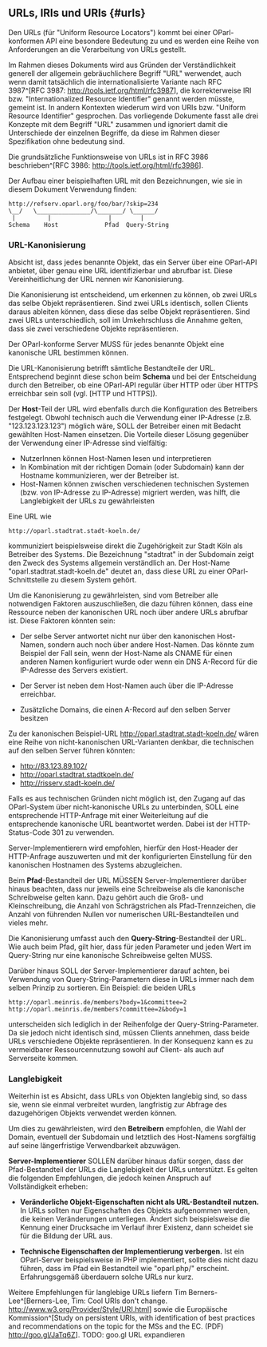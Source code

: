 URLs, IRIs und URIs  {#urls}
-------------------

Den URLs (für "Uniform Resource Locators")
kommt bei einer OParl-konformen API eine besondere Bedeutung zu und es werden eine 
Reihe von Anforderungen an die Verarbeitung von URLs gestellt.

Im Rahmen dieses Dokuments wird aus Gründen der Verständlichkeit generell der allgemein
gebräuchlichere Begriff "URL" werwendet, auch wenn damit tatsächlich die
internationalisierte Variante nach RFC 3987^[RFC 3987: 
<http://tools.ietf.org/html/rfc3987>], die korrekterweise IRI bzw. "Internationalized
Resource Identifier" genannt werden müsste, gemeint ist. In andern Kontexten wiederum wird von
URIs bzw. "Uniform Resource Identifier" gesprochen. Das vorliegende Dokumente fasst
alle drei Konzepte mit dem Begriff "URL" zusammen und ignoriert damit die
Unterschiede der einzelnen Begriffe, da diese im Rahmen dieser Spezifikation ohne
bedeutung sind.

Die grundsätzliche Funktionsweise von URLs ist in RFC 3986 beschrieben^[RFC 3986: <http://tools.ietf.org/html/rfc3986>].

Der Aufbau einer beispielhaften URL mit den Bezeichnungen, wie sie in diesem Dokument
Verwendung finden:

    http://refserv.oparl.org/foo/bar/?skip=234
    \__/   \_______________/\_______/ \______/
     |         |                |        |
    Schema    Host             Pfad  Query-String


### URL-Kanonisierung

Absicht ist, dass jedes benannte Objekt, das ein Server über eine OParl-API anbietet, über genau
eine URL identifizierbar und abrufbar ist. Diese Vereinheitlichung der URL nennen
wir Kanonisierung.

Die Kanonisierung ist entscheidend, um erkennen zu können, ob zwei URLs das selbe
Objekt repräsentieren. Sind zwei URLs identisch, sollen Clients daraus ableiten können,
dass diese das selbe Objekt repräsentieren. Sind zwei URLs unterschiedlich, soll
im Umkehrschluss die Annahme gelten, dass sie zwei verschiedene Objekte repräsentieren.

Der OParl-konforme Server MUSS für jedes benannte Objekt eine kanonische URL bestimmen können.

Die URL-Kanonisierung betrifft sämtliche Bestandteile der URL. Entsprechend beginnt diese
schon beim **Schema** und bei der Entscheidung durch den Betreiber, ob eine OParl-API regulär
über HTTP oder über HTTPS erreichbar sein soll (vgl. [HTTP und HTTPS]).

Der **Host**-Teil der URL wird ebenfalls durch die Konfiguration des Betreibers festgelegt.
Obwohl technisch auch die Verwendung einer IP-Adresse (z.B. "123.123.123.123") möglich wäre,
SOLL der Betreiber einen mit Bedacht gewählten Host-Namen einsetzen. Die Vorteile dieser Lösung
gegenüber der Verwendung einer IP-Adresse sind vielfältig:

* NutzerInnen können Host-Namen lesen und interpretieren
* In Kombination mit der richtigen Domain (oder Subdomain) kann der Hostname
  kommunizieren, wer der Betreiber ist.
* Host-Namen können zwischen verschiedenen technischen Systemen (bzw. von IP-Adresse zu IP-Adresse)
  migriert werden, was hilft, die Langlebigkeit der URLs zu gewährleisten

Eine URL wie

    http://oparl.stadtrat.stadt-koeln.de/

kommuniziert beispielsweise direkt die Zugehörigkeit zur Stadt Köln als Betreiber des Systems. Die
Bezeichnung "stadtrat" in der Subdomain zeigt den Zweck des Systems allgemein verständlich an.
Der Host-Name "oparl.stadtrat.stadt-koeln.de" deutet an, dass diese URL zu einer 
OParl-Schnittstelle zu diesem System gehört.

Um die Kanonisierung zu gewährleisten, sind vom Betreiber alle notwendigen Faktoren auszuschließen,
die dazu führen können, dass eine Ressource neben der kanonischen URL noch über andere URLs
abrufbar ist. Diese Faktoren könnten sein:

* Der selbe Server antwortet nicht nur über den kanonischen Host-Namen, sondern auch noch über andere
  Host-Namen. Das könnte zum Beispiel der Fall sein, wenn der Host-Name als CNAME für einen anderen
  Namen konfiguriert wurde oder wenn ein DNS A-Record für die IP-Adresse des Servers existiert.

* Der Server ist neben dem Host-Namen auch über die IP-Adresse erreichbar.

* Zusätzliche Domains, die einen A-Record auf den selben Server besitzen

Zu der kanonischen Beispiel-URL http://oparl.stadtrat.stadt-koeln.de/ wären eine Reihe von nicht-kanonischen URL-Varianten denkbar, die technischen auf den selben Server führen könnten:

* http://83.123.89.102/
* http://oparl.stadtrat.stadtkoeln.de/
* http://risserv.stadt-koeln.de/

Falls es aus technischen Gründen nicht möglich ist, den Zugang auf das OParl-System über nicht-kanonische
URLs zu unterbinden, SOLL eine entsprechende HTTP-Anfrage mit einer Weiterleitung auf die entsprechende 
kanonische URL beantwortet werden. Dabei ist der HTTP-Status-Code 301 zu verwenden.

Server-Implementierern wird empfohlen, hierfür den Host-Header der HTTP-Anfrage auszuwerten und mit
der konfigurierten Einstellung für den kanonischen Hostnamen des Systems abzugleichen.

Beim **Pfad**-Bestandteil der URL MÜSSEN Server-Implementierer darüber hinaus beachten, dass
nur jeweils eine Schreibweise als die kanonische Schreibweise gelten kann. Dazu gehört auch
die Groß- und Kleinschreibung, die Anzahl von Schrägstrichen als Pfad-Trennzeichen, die Anzahl
von führenden Nullen vor numerischen URL-Bestandteilen und vieles mehr.

Die Kanonisierung umfasst auch den **Query-String**-Bestandteil der URL. Wie auch beim Pfad, gilt hier,
dass für jeden Parameter und jeden Wert im Query-String nur eine kanonische Schreibweise gelten MUSS.

Darüber hinaus SOLL der Server-Implementierer darauf achten, bei Verwendung von Query-String-Parametern
diese in URLs immer nach dem selben Prinzip zu sortieren. Ein Beispiel: die beiden URLs

    http://oparl.meinris.de/members?body=1&committee=2
    http://oparl.meinris.de/members?committee=2&body=1

unterscheiden sich lediglich in der Reihenfolge der Query-String-Parameter. Da sie jedoch nicht
identisch sind, müssen Clients annehmen, dass beide URLs verschiedene Objekte repräsentieren. In der
Konsequenz kann es zu vermeidbarer Ressourcennutzung sowohl auf Client- als auch auf Serverseite kommen.

### Langlebigkeit

Weiterhin ist es Absicht, dass URLs von Objekten langlebig sind, so dass sie, wenn sie einmal 
verbreitet wurden, langfristig zur Abfrage des dazugehörigen Objekts verwendet werden können.

Um dies zu gewährleisten, wird den **Betreibern** empfohlen, die Wahl der Domain, eventuell der
Subdomain und letztlich des Host-Namens sorgfältig auf seine längerfristige Verwendbarkeit abzuwägen.

**Server-Implementierer** SOLLEN darüber hinaus dafür sorgen, dass der Pfad-Bestandteil der URLs
die Langlebigkeit der URLs unterstützt. Es gelten die folgenden Empfehlungen, die jedoch keinen
Anspruch auf Vollständigkeit erheben:

* **Veränderliche Objekt-Eigenschaften nicht als URL-Bestandteil nutzen.** In URLs sollten nur Eigenschaften
  des Objekts aufgenommen werden, die keinen Veränderungen unterliegen. Ändert sich beispielsweise
  die Kennung einer Drucksache im Verlauf ihrer Existenz, dann scheidet sie für die Bildung
  der URL aus.

* **Technische Eigenschaften der Implementierung verbergen.** Ist ein OParl-Server beispielsweise in PHP
  implementiert, sollte dies nicht dazu führen, dass im Pfad ein Bestandteil wie "oparl.php/" erscheint.
  Erfahrungsgemäß überdauern solche URLs nur kurz.

Weitere Empfehlungen für langlebige URLs liefern Tim Berners-Lee^[Berners-Lee, Tim: Cool URIs don't change. <http://www.w3.org/Provider/Style/URI.html>] sowie die Europäische Kommission^[Study on persistent URIs, with identification of 
best practices and recommendations on the topic for the MSs and the EC. (PDF) <http://goo.gl/JaTq6Z>]. TODO: goo.gl URL expandieren
